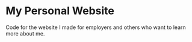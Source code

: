 # My Personal Website
Code for the website I made for employers and others who want to learn more about me.
